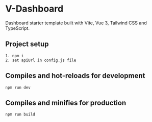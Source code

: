 # V-Dashboard

Dashboard starter template built with Vite, Vue 3, Tailwind CSS and TypeScript.

## Project setup
```
1. npm i
2. set apiUrl in config.js file
```

## Compiles and hot-reloads for development
```
npm run dev
```

## Compiles and minifies for production
```
npm run build
```
